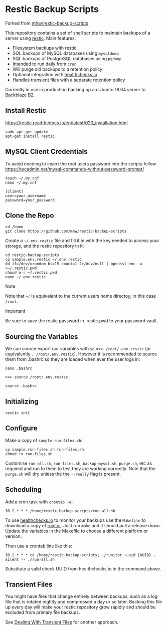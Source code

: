 # Restic Backup Scripts

Forked from [mhw/restic-backup-scripts](https://github.com/mhw/restic-backup-scripts)

This repository contains a set of shell scripts to maintain backups of a server
using [restic](https://restic.net/).
Main features:

* Filesystem backups with restic
* SQL backups of MySQL databases using `mysqldump`
* SQL backups of PostgreSQL databases using `pgdump`
* Intended to run daily from `cron`
* Will purge old backups to a retention policy
* Optional integration with [healthchecks.io](https://healthchecks.io/)
* Handles transient files with a separate retention policy

Currently in use in production backing up an Ubuntu 18.04 server to
[Backblaze B2](https://www.backblaze.com/b2/cloud-storage.html).

## Install Restic

https://restic.readthedocs.io/en/latest/020_installation.html

```
sudo apt-get update
apt-get install restic
```

## MySQL Client Credentials 

To avoid needing to insert the root users password into the scripts follow https://tecadmin.net/mysql-commands-without-password-prompt/ 

```
touch ~/.my.cnf 
nano ~/.my.cnf 
```

```
[client]
user=your_username
password=your_password
```

## Clone the Repo

```
cd /home
git clone https://github.com/mhw/restic-backup-scripts
```

Create a `~/.env.restic` file and fill it in with the key needed to
access your storage, and the restic repository in it:

```
cd restic-backup-scripts
cp sample.env.restic ~/.env.restic
dd if=/dev/urandom bs=15 count=1 2>/dev/null | openssl enc -a >~/.restic.pwd
chmod o-r ~/.restic.pwd
nano ~/.env.restic
```

> [!NOTE]  
> Note that `~/` is equivalent to the current users home directoy, in this case `/root`.

> [!IMPORTANT]  
> Be sure to save the restic password in .restic.pwd to your password vault.

## Sourcing the Variables

We can source export our variables with `source /root/.env.restic` (or equivalently `. /root/.env.restic`). However it is recommended to source them from .bashrc so they are loaded when ever the user logs in:

```
nano .bashrc

>>> source /root/.env.restic

source .bashrc
```

## Initializing

```
restic init
```

## Configure

Make a copy of `sample.run-files.sh`:

```
cp sample.run-files.sh run-files.sh
chmod +x run-files.sh
```

Customise `run-all.sh`, `run-files.sh`, `backup-mysql.sh`, `purge.sh`, etc as required and run to them to test they are working correctly. Note that the `purge.sh` will dry unless the the `--really` flag is present.

## Scheduling

Add a cron task with `crontab -e`:

```
30 2 * * * /home/restic-backup-scripts/run-all.sh
```

To use [healthchecks.io](https://healthchecks.io/) to monitor your backups
use the `Makefile` to download a copy of
[runitor](https://github.com/bdd/runitor).
Just run `make` and it should pull a release down.
Update the variables in the Makefile to choose a different platform or version.

Then use a crontab line like this:

```
30 2 * * * cd /home/restic-backup-scripts; ./runitor -uuid {UUID} -silent -- ./run-all.sh
```

Substitute a valid check UUID from healthchecks.io in the command above.

## Transient Files

You might have files that change entirely between backups, such as a log
file that is rotated nightly and compressed a day or so later.
Backing this file up every day will make your restic repository grow
rapidly and should be excluded from primary file backups. 

See [Dealing With Transient Files](https://github.com/mhw/restic-backup-scripts?tab=readme-ov-file#dealing-with-transient-files) for another approach.
